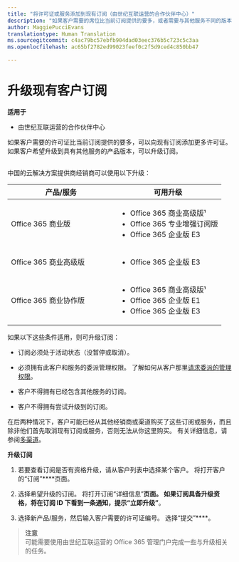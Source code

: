 ```yaml
---
title: "将许可证或服务添加到现有订阅（由世纪互联运营的合作伙伴中心）"
description: "如果客户需要的席位比当前订阅提供的要多，或者需要与其他服务不同的版本，可以升级订阅。"
author: MaggiePucciEvans
translationtype: Human Translation
ms.sourcegitcommit: c4ac79bc57ebfb904dad03eec376b5c723c5c3aa
ms.openlocfilehash: ac65bf2782ed99023feef0c2f5d9ced4c850bb47

---
```


# 升级现有客户订阅

**适用于**

-   由世纪互联运营的合作伙伴中心


如果客户需要的许可证比当前订阅提供的要多，可以向现有订阅添加更多许可证。 如果客户希望升级到具有其他服务的产品版本，可以升级订阅。 

## <a href="" id="upgradesubscription"></a>


中国的云解决方案提供商经销商可以使用以下升级：

<table>
<colgroup>
<col width="50%" />
<col width="50%" />
</colgroup>
<thead>
<tr class="header">
<th>产品/服务</th>
<th>可用升级</th>
</tr>
</thead>
<tbody>
<tr class="odd">
<td>Office 365 商业版</td>
<td><ul>
<li>Office 365 商业高级版¹</li>
<li>Office 365 专业增强订阅版</li>
<li>Office 365 企业版 E3</li>

</ul></td>
</tr>
<tr class="even">
<td>Office 365 商业高级版</td>
<td><ul>
<li>Office 365 企业版 E3</li>

</ul></td>
</tr>
<tr class="odd">
<td>Office 365 商业协作版</td>
<td><ul>
<li>Office 365 商业高级版¹</li>
<li>Office 365 企业版 E1</li>
<li>Office 365 企业版 E3</li>

</ul></td>
</tr>
</tbody>
</table>

 

如果以下这些条件适用，则可升级订阅：

-   订阅必须处于活动状态（没暂停或取消）。

-   必须拥有此客户和服务的委派管理权限。 了解如何从客户那里[请求委派的管理权限](request-a-relationship-with-a-customer.md)。

-   客户不得拥有已经包含其他服务的订阅。

-   客户不得拥有尝试升级到的订阅。

在后两种情况下，客户可能已经从其他经销商或渠道购买了这些订阅或服务，而且除非他们首先取消现有订阅或服务，否则无法从你这里购买。 有关详细信息，请参阅[多渠道](multichannel.md)。


**升级订阅**

1.  若要查看订阅是否有资格升级，请从客户列表中选择某个客户。 将打开客户的“订阅”****页面。

2.  选择希望升级的订阅。 将打开订阅“详细信息”****页面。 如果订阅具备升级资格，将在订阅 ID 下看到一条通知，提示“立即升级”****。 
  
3.  选择新产品/服务，然后输入客户需要的许可证编号。 选择“提交”****。

>**注意**<br>可能需要使用由世纪互联运营的 Office 365 管理门户完成一些与升级相关的任务。



<!--HONumber=Oct16_HO1-->


